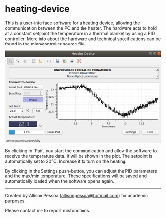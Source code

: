 # heating-device

This is a user-interface software for a heating device, allowing the communication between the PC and the heater. The hardware acts to hold at a constant setpoint the temperature in a thermal blanket by using a PID controller. More info about the hardware and technical specifications can be found in the microcontroller source file.

![Screenshot](screenshot.png)

By clicking in 'Pair', you start the communication and allow the software to receive the temperature data. It will be shown in the plot. The setpoint is automatically set to 20°C. Increase it to turn on the heating.

By clicking in the Settings push-button, you can adjust the PID parameters and the max/min temperature. These specifications will be saved and automatically loaded when the software opens again.

-------------------------------------------------------------------------------------------
Created by Allison Pessoa (allisonpessoa@hotmail.com) for academic purposes.

Please contact me to report misfunctions.
